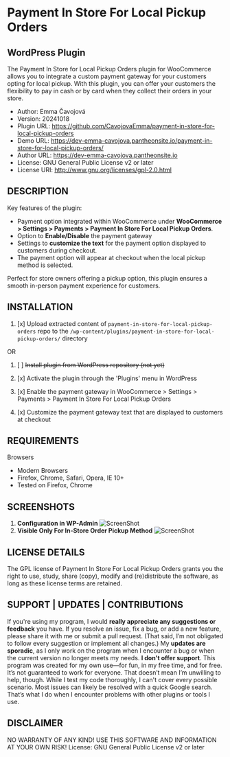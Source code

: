 # Payment In Store For Local Pickup Orders
## WordPress Plugin
The Payment In Store for Local Pickup Orders plugin for WooCommerce allows you to integrate a custom payment gateway
for your customers opting for local pickup. With this plugin, you can offer your customers the flexibility to pay in
cash or by card when they collect their orders in your store.

- Author: Emma Čavojová
- Version: 20241018
- Plugin URL: https://github.com/CavojovaEmma/payment-in-store-for-local-pickup-orders
- Demo URL: https://dev-emma-cavojova.pantheonsite.io/payment-in-store-for-local-pickup-orders/
- Author URL: https://dev-emma-cavojova.pantheonsite.io
- License: GNU General Public License v2 or later
- License URI: http://www.gnu.org/licenses/gpl-2.0.html

DESCRIPTION
-----------

Key features of the plugin:
* Payment option integrated within WooCommerce under **WooCommerce > Settings > Payments > Payment In Store For Local Pickup Orders**.
* Option to **Enable/Disable** the payment gateway
* Settings to **customize the text** for the payment option displayed to customers during checkout.
* The payment option will appear at checkout when the local pickup method is selected.

Perfect for store owners offering a pickup option, this plugin ensures a smooth in-person payment experience for customers.

INSTALLATION
------------

1. [x] Upload extracted content of `payment-in-store-for-local-pickup-orders` repo to the `/wp-content/plugins/payment-in-store-for-local-pickup-orders/` directory

OR

1. [ ] ~~Install plugin from WordPress repository (not yet)~~

2. [x] Activate the plugin through the 'Plugins' menu in WordPress
3. [x] Enable the payment gateway in WooCommerce > Settings > Payments > Payment In Store For Local Pickup Orders
4. [x] Customize the payment gateway text that are displayed to customers at checkout

REQUIREMENTS
------------

[//]: # (Server)

[//]: # ()
[//]: # (* WordPress 2.1+ &#40;May work with older versions too&#41;)

[//]: # (* WooCommerce 2.1.0+)

[//]: # (* PHP 5.6+ &#40;Required&#41;)

[//]: # (* jQuery 1.9.1+ )

Browsers

* Modern Browsers
* Firefox, Chrome, Safari, Opera, IE 10+
* Tested on Firefox, Chrome


SCREENSHOTS
---
1. **Configuration in WP-Admin**
![ScreenShot](https://dev-emma-cavojova.pantheonsite.io/wp-content/uploads/2024/10/photo_2024-10-18_11-05-09.jpg "Configuration in WP-Admin")
2. **Visible Only For In-Store Order Pickup Method**
![ScreenShot](https://dev-emma-cavojova.pantheonsite.io/wp-content/uploads/2024/10/photo_2024-10-18_11-00-29.jpg "Visible Only For In-Store Order Pickup Method")
  

LICENSE DETAILS
---------------
The GPL license of Payment In Store For Local Pickup Orders grants you the right to use, study, share (copy), modify and (re)distribute the software, as long as these license terms are retained.

SUPPORT | UPDATES | CONTRIBUTIONS
-----------------------------

If you're using my program, I would **really appreciate any suggestions or feedback** you have. If you resolve an issue, fix a bug, or add a new feature, please share it with me or submit a pull request. (That said, I’m not obligated to follow every suggestion or implement all changes.)
My **updates are sporadic**, as I only work on the program when I encounter a bug or when the current version no longer meets my needs.
**I don't offer support**. This program was created for my own use—for fun, in my free time, and for free. It’s not guaranteed to work for everyone. That doesn’t mean I’m unwilling to help, though.
While I test my code thoroughly, I can't cover every possible scenario. Most issues can likely be resolved with a quick Google search. That’s what I do when I encounter problems with other plugins or tools I use.


DISCLAIMER
---------

NO WARRANTY OF ANY KIND! USE THIS SOFTWARE AND INFORMATION AT YOUR OWN RISK!
License: GNU General Public License v2 or later